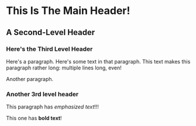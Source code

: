 # This Is The Main Header!

## A Second-Level Header

### Here's the Third Level Header

Here's a paragraph. Here's some text in that paragraph. This text makes this paragraph rather long: multiple lines long, even!

Another paragraph.

### Another 3rd level header

This paragraph has *emphasized text*!!!

This one has **bold text**!